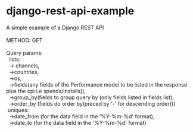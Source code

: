 # django-rest-api-example
A simple example of a Django REST API <br>
<br>
METHOD: GET<br>
<br>
Query params:<br>
  &nbsp; lists:<br>
     &nbsp;&nbsp;-> channels,<br> 
     &nbsp;&nbsp;->countries, <br>
     &nbsp;&nbsp;->os, <br>
     &nbsp;&nbsp;->fields(any fields of the Performance model to be listed in the response plus the cpi i.e spends/installs)),<br>
     &nbsp;&nbsp;->group_by(fields to group query by (only fields listed in fields list),<br>
     &nbsp;&nbsp;->order_by (fields do order by(preced by '-' for descending order)))<br>
  &nbsp;uniques:<br>
     &nbsp;&nbsp;->date_from (for the data field in the '%Y-%m-%d' format),<br>
     &nbsp;&nbsp;->date_to (for the data field in the '%Y-%m-%d' format)<br>
    
